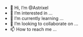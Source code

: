 - 👋 Hi, I’m @Astrixel
- 👀 I’m interested in ...
- 🌱 I’m currently learning ...
- 💞️ I’m looking to collaborate on ...
- 📫 How to reach me ...

<!---
Astrixel/Astrixel is a ✨ special ✨ repository because its `README.md` (this file) appears on your GitHub profile.
You can click the Preview link to take a look at your changes.
--->
